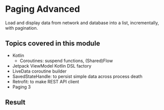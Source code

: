 # Paging Advanced

Load and display data from network and database into a list, incrementally, with pagination.

## Topics covered in this module

- Kotlin
    - Coroutines: suspend functions, (Shared)Flow
- Jetpack ViewModel Kotlin DSL factory
- LiveData coroutine builder
- SavedStateHandle: to persist simple data across process death
- Retrofit: to make REST API client
- Paging 3

## Result
